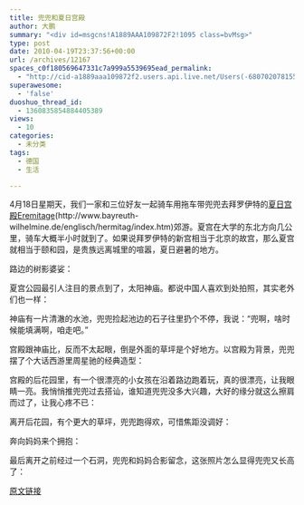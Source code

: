 ```yaml
---
title: 兜兜和夏日宫殿
author: 大鹏
summary: "<div id=msgcns!A1889AAA109872F2!1095 class=bvMsg>"
type: post
date: 2010-04-19T23:37:56+00:00
url: /archives/12167
spaces_c0f180569647331c7a999a5539695ead_permalink:
  - "http://cid-a1889aaa109872f2.users.api.live.net/Users(-6807020781556960526)/Blogs('A1889AAA109872F2!102')/Entries('A1889AAA109872F2!1095')?authkey=7T08dKQfQ0s%24"
superawesome:
  - 'false'
duoshuo_thread_id:
  - 1360835854884405389
views:
  - 10
categories:
  - 未分类
tags:
  - 德国
  - 生活

---
```

<div id="msgcns!A1889AAA109872F2!1095" class="bvMsg">
  4月18日星期天，我们一家和三位好友一起骑车用拖车带兜兜去拜罗伊特的<a target="_blank" href="http://www.bayreuth-wilhelmine.de/englisch/hermitag/index.htm">夏日宫殿Eremitage</a>(http://www.bayreuth-wilhelmine.de/englisch/hermitag/index.htm)郊游。夏宫在大学的东北方向几公里，骑车大概半小时就到了。如果说拜罗伊特的新宫相当于北京的故宫，那么夏宫就相当于颐和园，是贵族远离城里的喧嚣，夏日避暑的地方。</p> 
  
  <p>
    路边的树影婆娑：<br /><span><a href="https://gsqqvq.bay.livefilestore.com/y1m1qsQ6L-EYM9CvywNsR2Qaffmq0LWvE_iTwSj-1Cm7WGZVp-tE_V9yKaNrMAgCh3AAxKrog0OqPP3NmQ0R4Tfl9nec7yEfHQpNIS6QunCiWJsh8rrPCY8E7MrRSNFCgrHpCjAUXbGE7h9h2fG5FBxmw/%E5%A4%8F%E5%AE%AB%E7%9A%84%E6%A0%91.JPG" target="_blank" rel="WLPP;url=https://gsqqvq.bay.livefilestore.com/y1m1qsQ6L-EYM9CvywNsR2Qaffmq0LWvE_iTwSj-1Cm7WGZVp-tE_V9yKaNrMAgCh3AAxKrog0OqPP3NmQ0R4Tfl9nec7yEfHQpNIS6QunCiWJsh8rrPCY8E7MrRSNFCgrHpCjAUXbGE7h9h2fG5FBxmw/%E5%A4%8F%E5%AE%AB%E7%9A%84%E6%A0%91.JPG"><img src="https://gsqqvq.bay.livefilestore.com/y1m1qsQ6L-EYM9CvywNsR2Qaffmq0LWvE_iTwSj-1Cm7WGZVp-tE_V9yKaNrMAgCh3AAxKrog0OqPP3NmQ0R4Tfl9nec7yEfHQpNIS6QunCiWJsh8rrPCY8E7MrRSNFCgrHpCjAUXbGE7h9h2fG5FBxmw/%E5%A4%8F%E5%AE%AB%E7%9A%84%E6%A0%91.JPG" alt="" /></a></span>
  </p>
  
  <p>
    夏宫公园最引人注目的景点到了，太阳神庙。都说中国人喜欢到处拍照，其实老外们也一样：<br /><span><a href="http://pengzhaoblog.files.wordpress.com/2010/04/e5a48fe5aeab.jpg?w=300" target="_blank" rel="WLPP;url=http://pengzhaoblog.files.wordpress.com/2010/04/e5a48fe5aeab.jpg?w=300"><img src="http://pengzhaoblog.files.wordpress.com/2010/04/e5a48fe5aeab.jpg?w=300" alt="" /></a></span>
  </p>
  
  <p>
    神庙有一片清澈的水池，兜兜捡起池边的石子往里扔个不停，我说：“兜啊，啥时候能填满啊，咱走吧。”<br /><span><a href="http://pengzhaoblog.files.wordpress.com/2010/04/e5a48fe5aeabe5859ce5859ce5a1abe6b0b4e6b1a0.jpg?w=300" target="_blank" rel="WLPP;url=http://pengzhaoblog.files.wordpress.com/2010/04/e5a48fe5aeabe5859ce5859ce5a1abe6b0b4e6b1a0.jpg?w=300"><img src="http://pengzhaoblog.files.wordpress.com/2010/04/e5a48fe5aeabe5859ce5859ce5a1abe6b0b4e6b1a0.jpg?w=300" alt="" /></a></span>
  </p>
  
  <p>
    宫殿跟神庙比，反而不太起眼，倒是外面的草坪是个好地方。以宫殿为背景，兜兜摆了个大话西游里周星驰的经典造型：<br /><span><a href="http://pengzhaoblog.files.wordpress.com/2010/04/e5a48fe5aeabe591a8e6989fe9a9b0.jpg?w=300" target="_blank" rel="WLPP;url=http://pengzhaoblog.files.wordpress.com/2010/04/e5a48fe5aeabe591a8e6989fe9a9b0.jpg?w=300"><img src="http://pengzhaoblog.files.wordpress.com/2010/04/e5a48fe5aeabe591a8e6989fe9a9b0.jpg?w=300" alt="" /></a></span>
  </p>
  
  <p>
    宫殿的后花园里，有一个很漂亮的小女孩在沿着路边跑着玩，真的很漂亮，让我眼睛一亮。我悄悄推兜兜过去搭讪，谁知道兜兜没多大兴趣，大好的缘分就这么擦肩而过了，让我心疼不已：<br /><span><a href="http://pengzhaoblog.files.wordpress.com/2010/04/e5a48fe5aeabe693a6e882a9e8808ce8bf87.jpg?w=300" target="_blank" rel="WLPP;url=http://pengzhaoblog.files.wordpress.com/2010/04/e5a48fe5aeabe693a6e882a9e8808ce8bf87.jpg?w=300"><img src="http://pengzhaoblog.files.wordpress.com/2010/04/e5a48fe5aeabe693a6e882a9e8808ce8bf87.jpg?w=300" alt="" /></a></span>
  </p>
  
  <p>
    离开后花园，有个更大的草坪，兜兜跑得欢，可惜焦距没调好：<br /><span><a href="http://pengzhaoblog.files.wordpress.com/2010/04/e5a48fe5aeabe88d89e59daa.jpg?w=300" target="_blank" rel="WLPP;url=http://pengzhaoblog.files.wordpress.com/2010/04/e5a48fe5aeabe88d89e59daa.jpg?w=300"><img src="http://pengzhaoblog.files.wordpress.com/2010/04/e5a48fe5aeabe88d89e59daa.jpg?w=300" alt="" /></a></span>
  </p>
  
  <p>
    奔向妈妈来个拥抱：<br /><span><a href="http://pengzhaoblog.files.wordpress.com/2010/04/e5a48fe5aeabe88d89e59daae79a84e68ba5e68ab1.jpg?w=300" target="_blank" rel="WLPP;url=http://pengzhaoblog.files.wordpress.com/2010/04/e5a48fe5aeabe88d89e59daae79a84e68ba5e68ab1.jpg?w=300"><img src="http://pengzhaoblog.files.wordpress.com/2010/04/e5a48fe5aeabe88d89e59daae79a84e68ba5e68ab1.jpg?w=300" alt="" /></a></span>
  </p>
  
  <p>
    最后离开之前经过一个石洞，兜兜和妈妈合影留念，这张照片怎么显得兜兜又长高了：<br /><span><a href="http://pengzhaoblog.files.wordpress.com/2010/04/e5a48fe5aeabe79fb3e6b49e.jpg?w=300" target="_blank" rel="WLPP;url=http://pengzhaoblog.files.wordpress.com/2010/04/e5a48fe5aeabe79fb3e6b49e.jpg?w=300"><img src="http://pengzhaoblog.files.wordpress.com/2010/04/e5a48fe5aeabe79fb3e6b49e.jpg?w=300" alt="" /></a></span></div>

[原文链接](http://dapengde.com/archives/12167)

